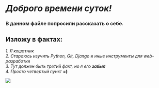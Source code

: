 # _Доброго времени суток!_

### В данном файле попросили рассказать о себе. 

## Изложу в фактах:

_1. Я кошатник_\
_2. Стараюсь изучить Python, Git, Django и иные инструменты для web-разработки_\
_3. Тут должен быть третий факт, но я его **забыл**_\
_4. Просто четвертый пункт_ **=)**

![](https://koshka.top/uploads/posts/2021-11/thumbs/1637844747_3-koshka-top-p-dovolnogo-kota-4.jpg)